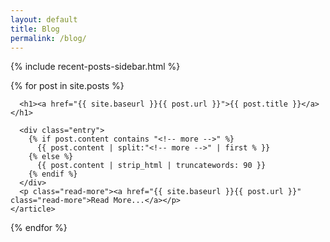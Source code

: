```yaml
---
layout: default
title: Blog
permalink: /blog/
---
```


<link  href='/stylesheets/blog.css' rel='stylesheet'>

{% include recent-posts-sidebar.html %}
<div class="content posts">
  {% for post in site.posts %}
    <article class="post">    
      
      <h1><a href="{{ site.baseurl }}{{ post.url }}">{{ post.title }}</a></h1>

      <div class="entry">
        {% if post.content contains "<!-- more -->" %}
          {{ post.content | split:"<!-- more -->" | first % }}
        {% else %}
          {{ post.content | strip_html | truncatewords: 90 }}
        {% endif %}
      </div>
      <p class="read-more"><a href="{{ site.baseurl }}{{ post.url }}" class="read-more">Read More...</a></p>
    </article>
  {% endfor %}
</div>